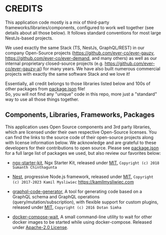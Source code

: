# CREDITS

This application code mostly is a mix of third-party frameworks/libraries/components, configured to work well together (see details about all those below). It follows standard conventions for most large NestJs-based projects.  

We used exactly the same Stack (TS, NestJs, GraphQL/REST) in our company Open-Source projects (<https://github.com/ever-co/ever-gauzy>, <https://github.com/ever-co/ever-demand>, and many others) as well as our internal proprietary closed-source projects (e.g. <https://github.com/ever-co/ever-gauzy-ai>) for many years. We have also built numerous commercial projects with exactly the same software Stack and we love it!  

Essentially, all credit belongs to those libraries listed below and 100s of other packages from [package.json](package.json) file!  
So, you will not find any "unique" code in this repo, more just a "standard" way to use all those things together.

## Components, Libraries, Frameworks, Packages

This application uses Open Source components and 3rd party libraries, which are licensed under their own respective Open-Source licenses.
You can find the links to the source code of their open-source projects along with license information below.
We acknowledge and are grateful to these developers for their contributions to open source.
Please see [package.json](package.json) for a full large list of packages we used, but also review our favorites below:

-   [ngx-starter-kit](https://github.com/xmlking/ngx-starter-kit), Ngx Starter Kit, released under [MIT](https://github.com/xmlking/ngx-starter-kit/blob/develop/LICENSE), `Copyright (c) 2018 Sumanth Chinthagunta`

-   [Nest](https://github.com/nestjs/nest), progressive Node.js framework, released under [MIT](https://github.com/nestjs/nest/blob/master/LICENSE), `Copyright (c) 2017-2023 Kamil Mysliwiec` <https://kamilmysliwiec.com>

-   [graphql-code-generator](https://github.com/dotansimha/graphql-code-generator), A tool for generating code based on a GraphQL schema and GraphQL operations (query/mutation/subscription), with flexible support for custom plugins, released under [MIT](https://github.com/dotansimha/graphql-code-generator/blob/master/LICENSE), `Copyright (c) 2016 Dotan Simha`

-   [docker-compose-wait](https://github.com/ufoscout/docker-compose-wait), A small command-line utility to wait for other docker images to be started while using docker-compose. Released under [Apache-2.0 License](https://github.com/ufoscout/docker-compose-wait/blob/master/LICENSE).
